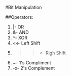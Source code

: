 #Bit Manipulation

##Operators:
1. |- OR
2. &- AND
3. ^- XOR
4. <<- Left Shift
5. >>- Righ Shift
6. ~- 1's Compliment
7. -x- 2's Complement
